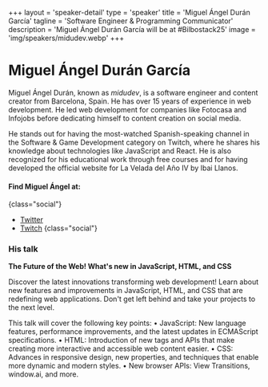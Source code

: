 +++
layout = 'speaker-detail'
type = 'speaker'
title = 'Miguel Ángel Durán García'
tagline = 'Software Engineer & Programming Communicator'
description = 'Miguel Ángel Durán García will be at #Bilbostack25'
image = 'img/speakers/midudev.webp'
+++

# Miguel Ángel Durán García

Miguel Ángel Durán, known as _midudev_, is a software engineer and content creator from Barcelona, Spain. He has over 15 years of experience in web development. He led web development for companies like Fotocasa and Infojobs before dedicating himself to content creation on social media.

He stands out for having the most-watched Spanish-speaking channel in the Software & Game Development category on Twitch, where he shares his knowledge about technologies like JavaScript and React. He is also recognized for his educational work through free courses and for having developed the official website for La Velada del Año IV by Ibai Llanos.

#### Find Miguel Ángel at:

{class="social"}

- [Twitter](https://x.com/midudev)
- [Twitch](https://twitch.tv/midudev)
  {class="social"}

### His talk
**The Future of the Web! What's new in JavaScript, HTML, and CSS**

Discover the latest innovations transforming web development! Learn about new features and improvements in JavaScript, HTML, and CSS that are redefining web applications. Don't get left behind and take your projects to the next level.

This talk will cover the following key points:
• JavaScript: New language features, performance improvements, and the latest updates in ECMAScript specifications.
• HTML: Introduction of new tags and APIs that make creating more interactive and accessible web content easier.
• CSS: Advances in responsive design, new properties, and techniques that enable more dynamic and modern styles.
• New browser APIs: View Transitions, window.ai, and more.
